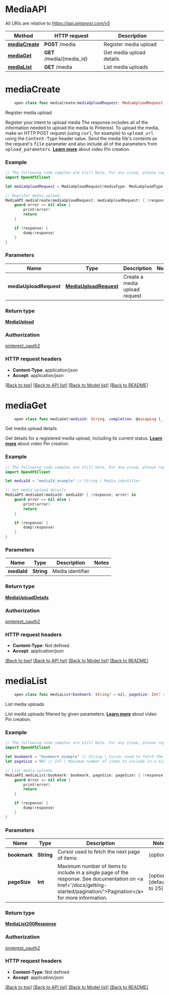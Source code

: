 # MediaAPI

All URIs are relative to *https://api.pinterest.com/v5*

Method | HTTP request | Description
------------- | ------------- | -------------
[**mediaCreate**](MediaAPI.md#mediacreate) | **POST** /media | Register media upload
[**mediaGet**](MediaAPI.md#mediaget) | **GET** /media/{media_id} | Get media upload details
[**mediaList**](MediaAPI.md#medialist) | **GET** /media | List media uploads


# **mediaCreate**
```swift
    open class func mediaCreate(mediaUploadRequest: MediaUploadRequest, completion: @escaping (_ data: MediaUpload?, _ error: Error?) -> Void)
```

Register media upload

Register your intent to upload media  The response includes all of the information needed to upload the media to Pinterest.  To upload the media, make an HTTP POST request (using <tt>curl</tt>, for example) to <tt>upload_url</tt> using the <tt>Content-Type</tt> header value. Send the media file's contents as the request's <tt>file</tt> parameter and also include all of the parameters from <tt>upload_parameters</tt>.  <strong><a href='/docs/content/content-creation/#Creating%20video%20Pins'>Learn more</a></strong> about video Pin creation.

### Example
```swift
// The following code samples are still beta. For any issue, please report via http://github.com/OpenAPITools/openapi-generator/issues/new
import OpenAPIClient

let mediaUploadRequest = MediaUploadRequest(mediaType: MediaUploadType()) // MediaUploadRequest | Create a media upload request

// Register media upload
MediaAPI.mediaCreate(mediaUploadRequest: mediaUploadRequest) { (response, error) in
    guard error == nil else {
        print(error)
        return
    }

    if (response) {
        dump(response)
    }
}
```

### Parameters

Name | Type | Description  | Notes
------------- | ------------- | ------------- | -------------
 **mediaUploadRequest** | [**MediaUploadRequest**](MediaUploadRequest.md) | Create a media upload request | 

### Return type

[**MediaUpload**](MediaUpload.md)

### Authorization

[pinterest_oauth2](../README.md#pinterest_oauth2)

### HTTP request headers

 - **Content-Type**: application/json
 - **Accept**: application/json

[[Back to top]](#) [[Back to API list]](../README.md#documentation-for-api-endpoints) [[Back to Model list]](../README.md#documentation-for-models) [[Back to README]](../README.md)

# **mediaGet**
```swift
    open class func mediaGet(mediaId: String, completion: @escaping (_ data: MediaUploadDetails?, _ error: Error?) -> Void)
```

Get media upload details

Get details for a registered media upload, including its current status.  <strong><a href='/docs/content/content-creation/#Creating%20video%20Pins'>Learn more</a></strong> about video Pin creation.

### Example
```swift
// The following code samples are still beta. For any issue, please report via http://github.com/OpenAPITools/openapi-generator/issues/new
import OpenAPIClient

let mediaId = "mediaId_example" // String | Media identifier

// Get media upload details
MediaAPI.mediaGet(mediaId: mediaId) { (response, error) in
    guard error == nil else {
        print(error)
        return
    }

    if (response) {
        dump(response)
    }
}
```

### Parameters

Name | Type | Description  | Notes
------------- | ------------- | ------------- | -------------
 **mediaId** | **String** | Media identifier | 

### Return type

[**MediaUploadDetails**](MediaUploadDetails.md)

### Authorization

[pinterest_oauth2](../README.md#pinterest_oauth2)

### HTTP request headers

 - **Content-Type**: Not defined
 - **Accept**: application/json

[[Back to top]](#) [[Back to API list]](../README.md#documentation-for-api-endpoints) [[Back to Model list]](../README.md#documentation-for-models) [[Back to README]](../README.md)

# **mediaList**
```swift
    open class func mediaList(bookmark: String? = nil, pageSize: Int? = nil, completion: @escaping (_ data: MediaList200Response?, _ error: Error?) -> Void)
```

List media uploads

List media uploads filtered by given parameters.  <strong><a href='/docs/content/content-creation/#Creating%20video%20Pins'>Learn more</a></strong> about video Pin creation.

### Example
```swift
// The following code samples are still beta. For any issue, please report via http://github.com/OpenAPITools/openapi-generator/issues/new
import OpenAPIClient

let bookmark = "bookmark_example" // String | Cursor used to fetch the next page of items (optional)
let pageSize = 987 // Int | Maximum number of items to include in a single page of the response. See documentation on <a href='/docs/getting-started/pagination/'>Pagination</a> for more information. (optional) (default to 25)

// List media uploads
MediaAPI.mediaList(bookmark: bookmark, pageSize: pageSize) { (response, error) in
    guard error == nil else {
        print(error)
        return
    }

    if (response) {
        dump(response)
    }
}
```

### Parameters

Name | Type | Description  | Notes
------------- | ------------- | ------------- | -------------
 **bookmark** | **String** | Cursor used to fetch the next page of items | [optional] 
 **pageSize** | **Int** | Maximum number of items to include in a single page of the response. See documentation on &lt;a href&#x3D;&#39;/docs/getting-started/pagination/&#39;&gt;Pagination&lt;/a&gt; for more information. | [optional] [default to 25]

### Return type

[**MediaList200Response**](MediaList200Response.md)

### Authorization

[pinterest_oauth2](../README.md#pinterest_oauth2)

### HTTP request headers

 - **Content-Type**: Not defined
 - **Accept**: application/json

[[Back to top]](#) [[Back to API list]](../README.md#documentation-for-api-endpoints) [[Back to Model list]](../README.md#documentation-for-models) [[Back to README]](../README.md)

